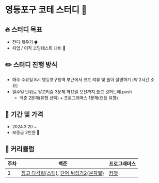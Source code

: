 # 영등포구 코테 스터디 👋

## 🔥 스터디 목표
- 잔디 채우기 🍀
- 취업 / 이직 코딩테스트 대비 📒

## ✏️ 스터디 진행 방식
- 매주 수요일 8시 영등포구청역 부근에서 코드 리뷰 및 풀이 설명하기 (약 2시간 소요)
- 일주일 단위로 알고리즘 3문제 화요일 오전까지 풀고 깃허브에 push
  - 백준 2문제(유형 선택) + 프로그래머스 1문제(랜덤 유형)
## 📍 기간 및 가격
- 2024.3.20 ~
- 보증금 2만원 🤑
## 🔎 커리큘럼
| 주차 | 백준                                                                        | 프로그래머스                                                                    |
| ---- | --------------------------------------------------------------------------- | ----------------------------------------------------------------------- |
| 1    | [창고 다각형(스택)](https://www.acmicpc.net/problem/2304), [단어 뒤집기2(문자열)](https://www.acmicpc.net/problem/17413)                                                    | [카펫](https://school.programmers.co.kr/learn/courses/30/lessons/42842)                                           |

